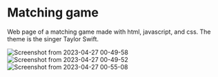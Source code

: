 # Matching game
Web page of a matching game made with html, javascript, and css. The theme is the singer Taylor Swift.

![Screenshot from 2023-04-27 00-49-58](https://user-images.githubusercontent.com/72223107/234755163-eb6ed547-6495-44e6-be80-9da267ffadff.png)
![Screenshot from 2023-04-27 00-49-52](https://user-images.githubusercontent.com/72223107/234755168-6715078c-ba6b-4b6c-8895-ecbd6afbf31f.png)
![Screenshot from 2023-04-27 00-55-08](https://user-images.githubusercontent.com/72223107/234755604-beb86870-8a29-43fa-9fa3-a424ea56b564.png)
